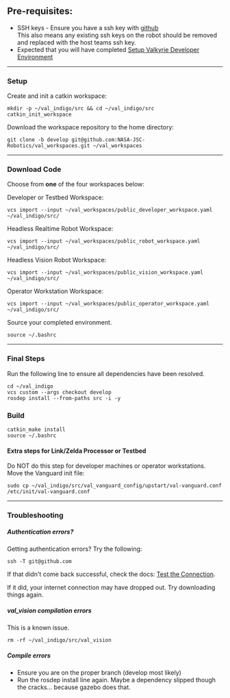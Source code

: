 ## Pre-requisites:
* SSH keys - Ensure you have a ssh key with [github](https://help.github.com/articles/generating-ssh-keys/)  
  This also means any existing ssh keys on the robot should be removed and replaced with the host teams ssh key.  
* Expected that you will have completed [Setup Valkyrie Developer Environment](Setup-Valkyrie-Developer-Environment)

***

### Setup
Create and init a catkin workspace:  

    mkdir -p ~/val_indigo/src && cd ~/val_indigo/src
    catkin_init_workspace
  
Download the workspace repository to the home directory:  

    git clone -b develop git@github.com:NASA-JSC-Robotics/val_workspaces.git ~/val_workspaces

***

### Download Code
Choose from **one** of the four workspaces below:  

Developer or Testbed Workspace:  

    vcs import --input ~/val_workspaces/public_developer_workspace.yaml ~/val_indigo/src/  

Headless Realtime Robot Workspace:  

    vcs import --input ~/val_workspaces/public_robot_workspace.yaml ~/val_indigo/src/  

Headless Vision Robot Workspace:  

    vcs import --input ~/val_workspaces/public_vision_workspace.yaml ~/val_indigo/src/  

Operator Workstation Workspace:  

    vcs import --input ~/val_workspaces/public_operator_workspace.yaml ~/val_indigo/src/  

Source your completed environment.  

    source ~/.bashrc

*** 

### Final Steps
Run the following line to ensure all dependencies have been resolved.

    cd ~/val_indigo
    vcs custom --args checkout develop
    rosdep install --from-paths src -i -y

### Build
    catkin_make install
    source ~/.bashrc

#### Extra steps for Link/Zelda Processor or Testbed
Do NOT do this step for developer machines or operator workstations. Move the Vanguard init file:  

    sudo cp ~/val_indigo/src/val_vanguard_config/upstart/val-vanguard.conf /etc/init/val-vanguard.conf

***
### Troubleshooting

##### Authentication errors?
Getting authentication errors? Try the following:  

    ssh -T git@github.com

If that didn't come back successful, check the docs: 
[Test the Connection](https://help.github.com/articles/generating-ssh-keys/#step-5-test-the-connection).

If it did, your internet connection may have dropped out. Try downloading things again.

##### val_vision compilation errors
This is a known issue.

    rm -rf ~/val_indigo/src/val_vision

##### Compile errors
* Ensure you are on the proper branch (develop most likely)
* Run the rosdep install line again. Maybe a dependency slipped though the cracks... because gazebo does that.